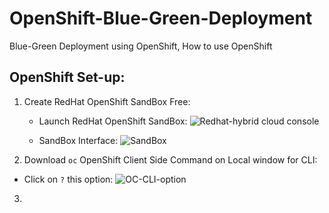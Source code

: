 # OpenShift-Blue-Green-Deployment
Blue-Green Deployment using OpenShift, How to use OpenShift


## OpenShift Set-up:

1. Create RedHat OpenShift SandBox Free:

   - Launch RedHat OpenShift SandBox:
    ![Redhat-hybrid cloud console](https://github.com/user-attachments/assets/dcd04c70-dbce-4835-a34f-2e1f8c9e82b5)

   - SandBox Interface:
    ![SandBox](https://github.com/user-attachments/assets/198bfbe5-927d-439b-b4be-c6b3a810b2bc)

2. Download `oc` OpenShift Client Side Command on Local window for CLI:

  - Click on `?` this option:
   ![OC-CLI-option](https://github.com/user-attachments/assets/c37fef0a-020e-492d-bf7e-31627e05a06c)

3. 
